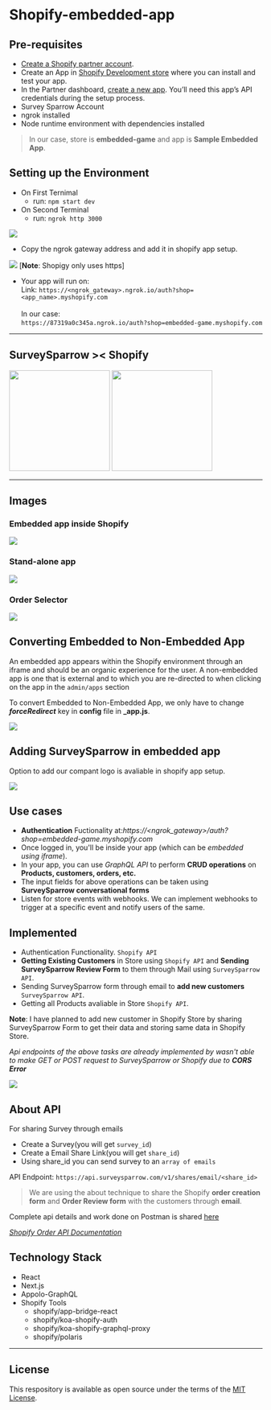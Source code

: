 # Shopify-embedded-app

## Pre-requisites

* [Create a Shopify partner account](https://partners.shopify.com/signup).
* Create an App in [Shopify Development store](https://help.shopify.com/en/partners/dashboard/development-stores#create-a-development-store) where you can install and test your app.
* In the Partner dashboard, [create a new app](https://help.shopify.com/en/api/tools/partner-dashboard/your-apps#create-a-new-app). You’ll need this app’s API credentials during the setup process.
* Survey Sparrow Account
* ngrok installed
* Node runtime environment with dependencies installed

> In our case, store is **embedded-game** and app is **Sample Embedded App**.

## Setting up the Environment

* On First Ternimal
  * run: `npm start dev`
* On Second Terminal
  * run: `ngrok http 3000`

<img src="images/terminal.png" ></img>

* Copy the ngrok gateway address and add it in shopify app setup. 

<img src="images/ngrok.png" ></img>
[**Note**: Shopigy only uses https]


* Your app will run on:<br/>
Link: 
`https://<ngrok_gateway>.ngrok.io/auth?shop=<app_name>.myshopify.com`
<br/> <br/>In our case: <br/>
`https://87319a0c345a.ngrok.io/auth?shop=embedded-game.myshopify.com`

***

## SurveySparrow **><** Shopify

<div>
<img src="images/logo.png" width="200px"></img>
<img src="images/logo3.png" width="200px"></img>
</div>

***

## Images 
### Embedded app inside Shopify

<img src="images/embedded.png"></img>

### Stand-alone app

<img src="images/unembedded.png"></img>

### Order Selector

<img src="images/picker.png"></img>

## Converting Embedded to Non-Embedded App

An embedded app appears within the Shopify environment through an iframe and should be an organic experience for the user. A non-embedded app is one that is external and to which you are re-directed to when clicking on the app in the `admin/apps` section

To convert Embedded to Non-Embedded App, we only have to change ***forceRedirect*** key in **config** file in **_app.js**.

<img src="images/conversion.png"></img>

## Adding SurveySparrow in embedded app
Option to add our compant logo is avaliable in shopify app setup. 

<img src="images/app_logo.png"></img>

## Use cases

* **Authentication** Fuctionality at:*https://<ngrok_gateway>/auth?shop=embedded-game.myshopify.com*
* Once logged in, you'll be inside your app (which can be *embedded using iframe*).
* In your app, you can use *GraphQL API* to perform **CRUD operations** on **Products, customers, orders, etc.**
* The input fields for above operations can be taken using **SurveySparrow conversational forms**
* Listen for store events with webhooks. We can implement webhooks to trigger at a specific event and notify users of the same. 

## Implemented 
* Authentication Functionality. `Shopify API`
* **Getting Existing Customers** in Store using `Shopify API`  and **Sending SurveySparrow Review Form** to them through Mail using `SurveySparrow API`.
* Sending SurveySparrow form through email to **add new customers** `SurveySparrow API`.
* Getting all Products avaliable in Store `Shopify API`.


**Note**: I have planned to add new customer in Shopify Store by sharing SurveySparrow Form to get their data and storing same data in Shopify Store.

*Api endpoints of the above tasks are already implemented by wasn't able to make GET or POST request to SurveySparrow or Shopify due to **CORS Error***

<img src="images/CORS.png"></img>


## About API

For sharing Survey through emails
  * Create a Survey(you will get `survey_id`)
  * Create a Email Share Link(you will get `share_id`)
  * Using share_id you can send survey to an `array of emails`

API Endpoint: `https://api.surveysparrow.com/v1/shares/email/<share_id>`

> We are using the about technique to share the Shopify **order creation form** and **Order Review form** with the customers through **email**.

Complete api details and work done on Postman is shared [here](https://github.com/abhishek2x/Postman-Collection-Backup/blob/main/SurveySparrow.postman_collection.json)

[*Shopify Order API Documentation*](https://shopify.dev/docs/admin-api/rest/reference/orders/order)  


## Technology Stack

- React
- Next.js 
- Appolo-GraphQL
- Shopify Tools
  - shopify/app-bridge-react
  - shopify/koa-shopify-auth
  - shopify/koa-shopify-graphql-proxy
  - shopify/polaris
  
***

## License

This respository is available as open source under the terms of the [MIT License](https://opensource.org/licenses/MIT).
